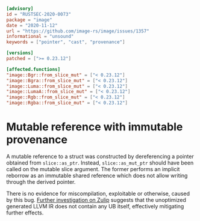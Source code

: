 ```toml
[advisory]
id = "RUSTSEC-2020-0073"
package = "image"
date = "2020-11-12"
url = "https://github.com/image-rs/image/issues/1357"
informational = "unsound"
keywords = ["pointer", "cast", "provenance"]

[versions]
patched = [">= 0.23.12"]

[affected.functions]
"image::Bgr::from_slice_mut" = ["< 0.23.12"]
"image::Bgra::from_slice_mut" = ["< 0.23.12"]
"image::Luma::from_slice_mut" = ["< 0.23.12"]
"image::LumaA::from_slice_mut" = ["< 0.23.12"]
"image::Rgb::from_slice_mut" = ["< 0.23.12"]
"image::Rgba::from_slice_mut" = ["< 0.23.12"]
```

# Mutable reference with immutable provenance

A mutable reference to a struct was constructed by dereferencing a pointer
obtained from `slice::as_ptr`. Instead, `slice::as_mut_ptr` should have been
called on the mutable slice argument. The former performs an implicit reborrow
as an immutable shared reference which does not allow writing through the
derived pointer.

There is no evidence for miscompilation, exploitable or otherwise, caused by
this bug. [Further investigation on Zulip][Zulip] suggests that the unoptimized
generated LLVM IR does not contain any UB itself, effectively mitigating
further effects.

[Zulip]: https://rust-lang.zulipchat.com/#narrow/stream/146229-wg-secure-code/topic/Implications.20of.20using.20.60slice.3A.3Aas_ptr.60.20for.20mutable.20access/near/216499472
